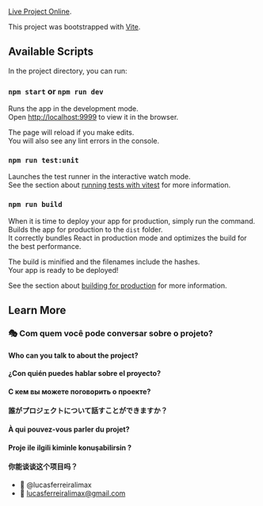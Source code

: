 [Live Project Online](https://lucas-frontend.web.app/).

This project was bootstrapped with [Vite](https://github.com/vitejs/vite).

## Available Scripts

In the project directory, you can run:

### `npm start` or `npm run dev`

Runs the app in the development mode.<br />
Open [http://localhost:9999](http://localhost:9999) to view it in the browser.

The page will reload if you make edits.<br />
You will also see any lint errors in the console.

### `npm run test:unit`

Launches the test runner in the interactive watch mode.<br />
See the section about [running tests with vitest](https://vitest.dev) for more information.

### `npm run build`

When it is time to deploy your app for production, simply run the command. 
Builds the app for production to the `dist` folder.<br />
It correctly bundles React in production mode and optimizes the build for the best performance.

The build is minified and the filenames include the hashes.<br />
Your app is ready to be deployed!

See the section about [building for production](https://vitejs.dev/guide/build.html) for more information.

## Learn More
### :performing_arts: Com quem você pode conversar sobre o projeto?
#### Who can you talk to about the project?
#### ¿Con quién puedes hablar sobre el proyecto?
#### С кем вы можете поговорить о проекте?
#### 誰がプロジェクトについて話すことができますか？
#### À qui pouvez-vous parler du projet?
#### Proje ile ilgili kiminle konuşabilirsin ?
#### 你能谈谈这个项目吗？

* :ghost: @lucasferreiralimax
* :email: lucasferreiralimax@gmail.com

